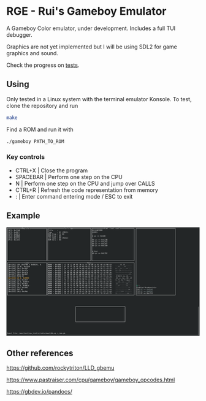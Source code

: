 # RGE - Rui's Gameboy Emulator

A Gameboy Color emulator, under development.
Includes a full TUI debugger.

Graphics are not yet implemented but I will be using SDL2 for game graphics and sound.

Check the progress on [tests](testing.md).

## Using

Only tested in a Linux system with the terminal emulator Konsole.
To test, clone the repository and run

```bash
make
```

Find a ROM and run it with

```bash
./gameboy PATH_TO_ROM
```

### Key controls

- CTRL+X    | Close the program
- SPACEBAR  | Perform one step on the CPU
- N         | Perform one step on the CPU and jump over CALLS
- CTRL+R    | Refresh the code representation from memory
- :         | Enter command entering mode / ESC to exit

## Example

![Example](images/sample.png)

## Other references

https://github.com/rockytriton/LLD_gbemu

https://www.pastraiser.com/cpu/gameboy/gameboy_opcodes.html

https://gbdev.io/pandocs/
